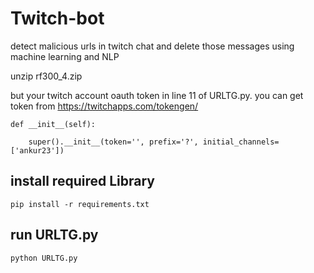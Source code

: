 # Twitch-bot
detect malicious urls in twitch chat and delete those messages using machine learning and NLP

unzip  rf300_4.zip

but your twitch account oauth token in line 11 of URLTG.py. you can get token from https://twitchapps.com/tokengen/ 

    def __init__(self):

        super().__init__(token='', prefix='?', initial_channels=['ankur23'])
        
        
## install required Library
    pip install -r requirements.txt

## run URLTG.py 
    python URLTG.py 
